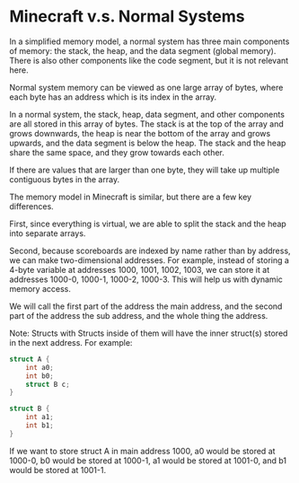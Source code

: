 # Minecraft v.s. Normal Systems

In a simplified memory model, a normal system has three main components of memory: the stack, the heap, and the data segment (global memory). There is also other components like the code segment, but it is not relevant here.

Normal system memory can be viewed as one large array of bytes, where each byte has an address which is its index in the array.

In a normal system, the stack, heap, data segment, and other components are all stored in this array of bytes. The stack is at the top of the array and grows downwards, the heap is near the bottom of the array and grows upwards, and the data segment is below the heap. The stack and the heap share the same space, and they grow towards each other.

If there are values that are larger than one byte, they will take up multiple contiguous bytes in the array.

The memory model in Minecraft is similar, but there are a few key differences.

First, since everything is virtual, we are able to split the stack and the heap into separate arrays.

Second, because scoreboards are indexed by name rather than by address, we can make two-dimensional addresses. For example, instead of storing a 4-byte variable at addresses 1000, 1001, 1002, 1003, we can store it at addresses 1000-0, 1000-1, 1000-2, 1000-3. This will help us with dynamic memory access.

We will call the first part of the address the main address, and the second part of the address the sub address, and the whole thing the address.

Note: Structs with Structs inside of them will have the inner struct(s) stored in the next address. For example:

```C
struct A {
    int a0;
    int b0;
    struct B c;
}

struct B {
    int a1;
    int b1;
}
```

If we want to store struct A in main address 1000, a0 would be stored at 1000-0, b0 would be stored at 1000-1, a1 would be stored at 1001-0, and b1 would be stored at 1001-1. 
